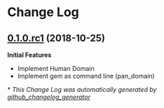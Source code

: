 # Change Log

## [0.1.0.rc1](https://github.com/pangrams/pan_domain/tree/0.1.0.rc1) (2018-10-25)

**Initial Features**

- Implement Human Domain
- Implement gem as command line (pan_domain)

\* *This Change Log was automatically generated by [github_changelog_generator](https://github.com/skywinder/Github-Changelog-Generator)*
